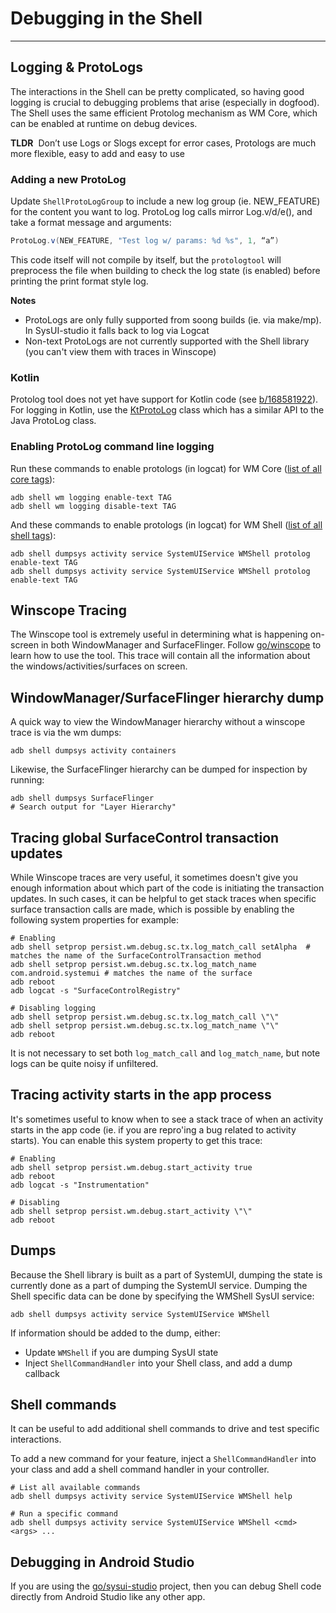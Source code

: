 # Debugging in the Shell

---

## Logging & ProtoLogs

The interactions in the Shell can be pretty complicated, so having good logging is crucial to
debugging problems that arise (especially in dogfood).  The Shell uses the same efficient Protolog
mechanism as WM Core, which can be enabled at runtime on debug devices.

**TLDR**&nbsp; Don’t use Logs or Slogs except for error cases, Protologs are much more flexible,
easy to add and easy to use

### Adding a new ProtoLog
Update `ShellProtoLogGroup` to include a new log group (ie. NEW_FEATURE) for the content you want to
log.  ProtoLog log calls mirror Log.v/d/e(), and take a format message and arguments:
```java
ProtoLog.v(NEW_FEATURE, "Test log w/ params: %d %s", 1, “a”)
```
This code itself will not compile by itself, but the `protologtool` will preprocess the file when
building to check the log state (is enabled) before printing the print format style log.

**Notes**
- ProtoLogs are only fully supported from soong builds (ie. via make/mp). In SysUI-studio it falls
  back to log via Logcat
- Non-text ProtoLogs are not currently supported with the Shell library (you can't view them with
  traces in Winscope)

### Kotlin

Protolog tool does not yet have support for Kotlin code (see [b/168581922](https://b.corp.google.com/issues/168581922)).
For logging in Kotlin, use the [KtProtoLog](/libs/WindowManager/Shell/src/com/android/wm/shell/util/KtProtoLog.kt)
class which has a similar API to the Java ProtoLog class.

### Enabling ProtoLog command line logging
Run these commands to enable protologs (in logcat) for WM Core ([list of all core tags](/core/java/com/android/internal/protolog/ProtoLogGroup.java)):
```shell
adb shell wm logging enable-text TAG
adb shell wm logging disable-text TAG
```

And these commands to enable protologs (in logcat) for WM Shell ([list of all shell tags](/libs/WindowManager/Shell/src/com/android/wm/shell/protolog/ShellProtoLogGroup.java)):
```shell
adb shell dumpsys activity service SystemUIService WMShell protolog enable-text TAG
adb shell dumpsys activity service SystemUIService WMShell protolog enable-text TAG
```

## Winscope Tracing

The Winscope tool is extremely useful in determining what is happening on-screen in both
WindowManager and SurfaceFlinger.  Follow [go/winscope](http://go/winscope-help) to learn how to
use the tool.  This trace will contain all the information about the windows/activities/surfaces on
screen.

## WindowManager/SurfaceFlinger hierarchy dump

A quick way to view the WindowManager hierarchy without a winscope trace is via the wm dumps:
```shell
adb shell dumpsys activity containers
```

Likewise, the SurfaceFlinger hierarchy can be dumped for inspection by running:
```shell
adb shell dumpsys SurfaceFlinger
# Search output for "Layer Hierarchy"
```

## Tracing global SurfaceControl transaction updates

While Winscope traces are very useful, it sometimes doesn't give you enough information about which
part of the code is initiating the transaction updates.  In such cases, it can be helpful to get
stack traces when specific surface transaction calls are made, which is possible by enabling the
following system properties for example:
```shell
# Enabling
adb shell setprop persist.wm.debug.sc.tx.log_match_call setAlpha  # matches the name of the SurfaceControlTransaction method
adb shell setprop persist.wm.debug.sc.tx.log_match_name com.android.systemui # matches the name of the surface
adb reboot
adb logcat -s "SurfaceControlRegistry"

# Disabling logging
adb shell setprop persist.wm.debug.sc.tx.log_match_call \"\"
adb shell setprop persist.wm.debug.sc.tx.log_match_name \"\"
adb reboot
```

It is not necessary to set both `log_match_call` and `log_match_name`, but note logs can be quite
noisy if unfiltered.

## Tracing activity starts in the app process

It's sometimes useful to know when to see a stack trace of when an activity starts in the app code
(ie. if you are repro'ing a bug related to activity starts). You can enable this system property to
get this trace:
```shell
# Enabling
adb shell setprop persist.wm.debug.start_activity true
adb reboot
adb logcat -s "Instrumentation"

# Disabling
adb shell setprop persist.wm.debug.start_activity \"\"
adb reboot
```

## Dumps

Because the Shell library is built as a part of SystemUI, dumping the state is currently done as a
part of dumping the SystemUI service.  Dumping the Shell specific data can be done by specifying the
WMShell SysUI service:

```shell
adb shell dumpsys activity service SystemUIService WMShell
```

If information should be added to the dump, either:
- Update `WMShell` if you are dumping SysUI state
- Inject `ShellCommandHandler` into your Shell class, and add a dump callback

## Shell commands

It can be useful to add additional shell commands to drive and test specific interactions.

To add a new command for your feature, inject a `ShellCommandHandler` into your class and add a
shell command handler in your controller.

```shell
# List all available commands
adb shell dumpsys activity service SystemUIService WMShell help

# Run a specific command
adb shell dumpsys activity service SystemUIService WMShell <cmd> <args> ...
```

## Debugging in Android Studio

If you are using the [go/sysui-studio](http://go/sysui-studio) project, then you can debug Shell
code directly from Android Studio like any other app.
